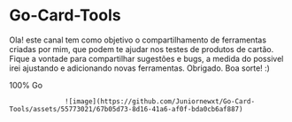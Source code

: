 # Go-Card-Tools
Ola! este canal tem como objetivo o compartilhamento de ferramentas criadas por mim, que podem te ajudar nos testes de produtos de cartão.
Fique a vontade para compartilhar sugestões e bugs, a medida do possivel irei ajustando e adicionando novas ferramentas.
Obrigado.
Boa sorte!
:) 

100% Go

                  ![image](https://github.com/Juniornewxt/Go-Card-Tools/assets/55773021/67b05d73-8d16-41a6-af0f-bda0cb6af887)

